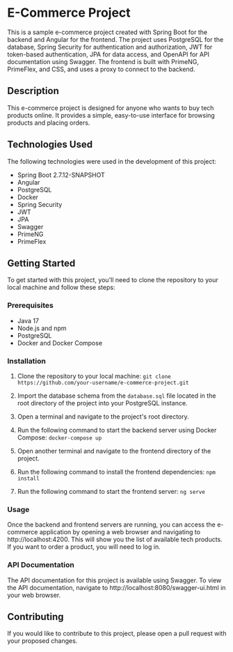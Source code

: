 # E-Commerce Project

This is a sample e-commerce project created with Spring Boot for the backend and Angular for the frontend. The project uses PostgreSQL for the database, Spring Security for authentication and authorization, JWT for token-based authentication, JPA for data access, and OpenAPI for API documentation using Swagger. The frontend is built with PrimeNG, PrimeFlex, and CSS, and uses a proxy to connect to the backend.

## Description

This e-commerce project is designed for anyone who wants to buy tech products online. It provides a simple, easy-to-use interface for browsing products and placing orders.

## Technologies Used

The following technologies were used in the development of this project:

- Spring Boot 2.7.12-SNAPSHOT
- Angular
- PostgreSQL
- Docker
- Spring Security
- JWT
- JPA
- Swagger
- PrimeNG
- PrimeFlex

## Getting Started

To get started with this project, you'll need to clone the repository to your local machine and follow these steps:

### Prerequisites

- Java 17
- Node.js and npm
- PostgreSQL
- Docker and Docker Compose

### Installation

1. Clone the repository to your local machine: `git clone https://github.com/your-username/e-commerce-project.git`

2. Import the database schema from the `database.sql` file located in the root directory of the project into your PostgreSQL instance.

3. Open a terminal and navigate to the project's root directory.

4. Run the following command to start the backend server using Docker Compose: `docker-compose up`

5. Open another terminal and navigate to the frontend directory of the project.

6. Run the following command to install the frontend dependencies: `npm install`

7. Run the following command to start the frontend server: `ng serve`

### Usage

Once the backend and frontend servers are running, you can access the e-commerce application by opening a web browser and navigating to http://localhost:4200. This will show you the list of available tech products. If you want to order a product, you will need to log in.

### API Documentation

The API documentation for this project is available using Swagger. To view the API documentation, navigate to http://localhost:8080/swagger-ui.html in your web browser.

## Contributing

If you would like to contribute to this project, please open a pull request with your proposed changes.
